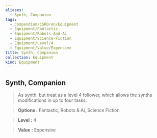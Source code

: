 ```yaml
---
aliases:
  - Synth, Companion
tags:
  - Compendium/CSRD/en/Equipment
  - Equipment/Fantastic
  - Equipment/Robots-And-Ai
  - Equipment/Science-Fiction
  - Equipment/Level/4
  - Equipment/Value/Expensive
title: Synth, Companion
collection: Equipment
kind: Equipment
---
```

## Synth, Companion    
    
>As synth, but treat as a level 4 follower, which allows the synths modifications in up to four tasks.    
> **Options :** Fantastic, Robots & Ai, Science Fiction    
> **Level :** 4    
> **Value :** Expensive